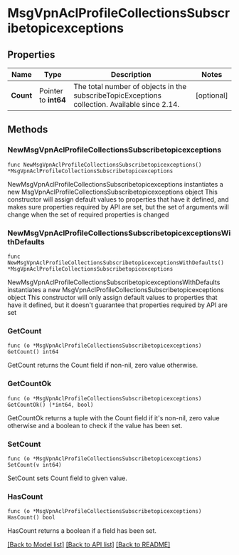 # MsgVpnAclProfileCollectionsSubscribetopicexceptions

## Properties

Name | Type | Description | Notes
------------ | ------------- | ------------- | -------------
**Count** | Pointer to **int64** | The total number of objects in the subscribeTopicExceptions collection. Available since 2.14. | [optional] 

## Methods

### NewMsgVpnAclProfileCollectionsSubscribetopicexceptions

`func NewMsgVpnAclProfileCollectionsSubscribetopicexceptions() *MsgVpnAclProfileCollectionsSubscribetopicexceptions`

NewMsgVpnAclProfileCollectionsSubscribetopicexceptions instantiates a new MsgVpnAclProfileCollectionsSubscribetopicexceptions object
This constructor will assign default values to properties that have it defined,
and makes sure properties required by API are set, but the set of arguments
will change when the set of required properties is changed

### NewMsgVpnAclProfileCollectionsSubscribetopicexceptionsWithDefaults

`func NewMsgVpnAclProfileCollectionsSubscribetopicexceptionsWithDefaults() *MsgVpnAclProfileCollectionsSubscribetopicexceptions`

NewMsgVpnAclProfileCollectionsSubscribetopicexceptionsWithDefaults instantiates a new MsgVpnAclProfileCollectionsSubscribetopicexceptions object
This constructor will only assign default values to properties that have it defined,
but it doesn't guarantee that properties required by API are set

### GetCount

`func (o *MsgVpnAclProfileCollectionsSubscribetopicexceptions) GetCount() int64`

GetCount returns the Count field if non-nil, zero value otherwise.

### GetCountOk

`func (o *MsgVpnAclProfileCollectionsSubscribetopicexceptions) GetCountOk() (*int64, bool)`

GetCountOk returns a tuple with the Count field if it's non-nil, zero value otherwise
and a boolean to check if the value has been set.

### SetCount

`func (o *MsgVpnAclProfileCollectionsSubscribetopicexceptions) SetCount(v int64)`

SetCount sets Count field to given value.

### HasCount

`func (o *MsgVpnAclProfileCollectionsSubscribetopicexceptions) HasCount() bool`

HasCount returns a boolean if a field has been set.


[[Back to Model list]](../README.md#documentation-for-models) [[Back to API list]](../README.md#documentation-for-api-endpoints) [[Back to README]](../README.md)


